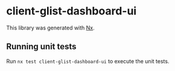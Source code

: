 # client-glist-dashboard-ui

This library was generated with [Nx](https://nx.dev).

## Running unit tests

Run `nx test client-glist-dashboard-ui` to execute the unit tests.
